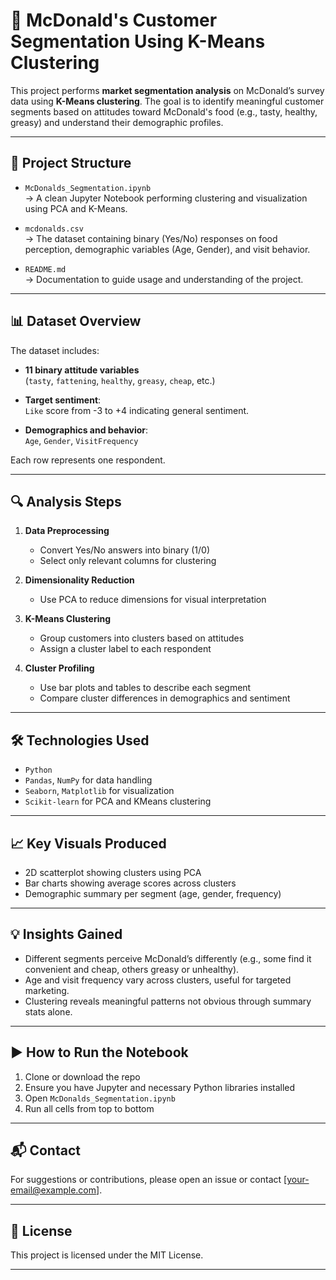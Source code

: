 # 🍔 McDonald's Customer Segmentation Using K-Means Clustering

This project performs **market segmentation analysis** on McDonald’s survey data using **K-Means clustering**. The goal is to identify meaningful customer segments based on attitudes toward McDonald's food (e.g., tasty, healthy, greasy) and understand their demographic profiles.

---

## 📁 Project Structure

- `McDonalds_Segmentation.ipynb`  
  → A clean Jupyter Notebook performing clustering and visualization using PCA and K-Means.

- `mcdonalds.csv`  
  → The dataset containing binary (Yes/No) responses on food perception, demographic variables (Age, Gender), and visit behavior.

- `README.md`  
  → Documentation to guide usage and understanding of the project.

---

## 📊 Dataset Overview

The dataset includes:

- **11 binary attitude variables**  
  (`tasty`, `fattening`, `healthy`, `greasy`, `cheap`, etc.)

- **Target sentiment**:  
  `Like` score from -3 to +4 indicating general sentiment.

- **Demographics and behavior**:  
  `Age`, `Gender`, `VisitFrequency`

Each row represents one respondent.

---

## 🔍 Analysis Steps

1. **Data Preprocessing**
   - Convert Yes/No answers into binary (1/0)
   - Select only relevant columns for clustering

2. **Dimensionality Reduction**
   - Use PCA to reduce dimensions for visual interpretation

3. **K-Means Clustering**
   - Group customers into clusters based on attitudes
   - Assign a cluster label to each respondent

4. **Cluster Profiling**
   - Use bar plots and tables to describe each segment
   - Compare cluster differences in demographics and sentiment

---

## 🛠 Technologies Used

- `Python`  
- `Pandas`, `NumPy` for data handling  
- `Seaborn`, `Matplotlib` for visualization  
- `Scikit-learn` for PCA and KMeans clustering

---

## 📈 Key Visuals Produced

- 2D scatterplot showing clusters using PCA
- Bar charts showing average scores across clusters
- Demographic summary per segment (age, gender, frequency)

---

## 💡 Insights Gained

- Different segments perceive McDonald’s differently (e.g., some find it convenient and cheap, others greasy or unhealthy).
- Age and visit frequency vary across clusters, useful for targeted marketing.
- Clustering reveals meaningful patterns not obvious through summary stats alone.

---

## ▶️ How to Run the Notebook

1. Clone or download the repo
2. Ensure you have Jupyter and necessary Python libraries installed
3. Open `McDonalds_Segmentation.ipynb`
4. Run all cells from top to bottom

---

## 📬 Contact

For suggestions or contributions, please open an issue or contact [your-email@example.com].

---

## 📄 License

This project is licensed under the MIT License.

---

